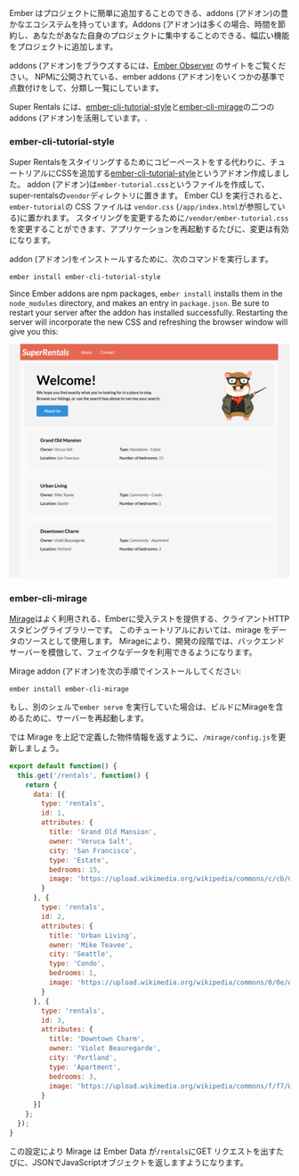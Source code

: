 Ember はプロジェクトに簡単に追加することのできる、addons (アドオン)の豊かなエコシステムを持っています。Addons (アドオン)は多くの場合、時間を節約し、あなたがあなた自身のプロジェクトに集中することのできる、幅広い機能をプロジェクトに追加します。

addons (アドオン)をブラウズするには、[Ember Observer](https://emberobserver.com/) のサイトをご覧ください。 NPMに公開されている、ember addons (アドオン)をいくつかの基準で点数付けをして、分類し一覧にしています。

Super Rentals には、[ember-cli-tutorial-style](https://github.com/toddjordan/ember-cli-tutorial-style)と[ember-cli-mirage](http://www.ember-cli-mirage.com/)の二つのaddons (アドオン)を活用しています。.

### ember-cli-tutorial-style

Super Rentalsをスタイリングするためにコピーペーストをする代わりに、チュートリアルにCSSを追加する[ember-cli-tutorial-style](https://github.com/ember-learn/ember-cli-tutorial-style)というアドオン作成しました。 addon (アドオン)は`ember-tutorial.css`というファイルを作成して、super-rentalsの`vendor`ディレクトリに置きます。 Ember CLI を実行されると、`ember-tutorial`の CSS ファイルは `vendor.css` (`/app/index.html`が参照している)に置かれます。 スタイリングを変更するために`/vendor/ember-tutorial.css`を変更することができます、アプリケーションを再起動するたびに、変更は有効になります。

addon (アドオン)をインストールするために、次のコマンドを実行します。

```shell
ember install ember-cli-tutorial-style
```

Since Ember addons are npm packages, `ember install` installs them in the `node_modules` directory, and makes an entry in `package.json`. Be sure to restart your server after the addon has installed successfully. Restarting the server will incorporate the new CSS and refreshing the browser window will give you this:

![super rentals styled homepage](../../images/installing-addons/styled-super-rentals-basic.png)

### ember-cli-mirage

[Mirage](http://www.ember-cli-mirage.com/)はよく利用される、Emberに受入テストを提供する、クライアントHTTPスタビングライブラリーです。 このチュートリアルにおいては、mirage をデータのソースとして使用します。 Mirageにより、開発の段階では、バックエンドサーバーを模倣して、フェイクなデータを利用できるようになります。

Mirage addon (アドオン)を次の手順でインストールしてください:

```shell
ember install ember-cli-mirage
```

もし、別のシェルで`ember serve` を実行していた場合は、ビルドにMirageを含めるために、サーバーを再起動します。

では Mirage を上記で定義した物件情報を返すように、`/mirage/config.js`を更新しましょう。

```mirage/config.js
export default function() {
  this.get('/rentals', function() {
    return {
      data: [{
        type: 'rentals',
        id: 1,
        attributes: {
          title: 'Grand Old Mansion',
          owner: 'Veruca Salt',
          city: 'San Francisco',
          type: 'Estate',
          bedrooms: 15,
          image: 'https://upload.wikimedia.org/wikipedia/commons/c/cb/Crane_estate_(5).jpg'
        }
      }, {
        type: 'rentals',
        id: 2,
        attributes: {
          title: 'Urban Living',
          owner: 'Mike Teavee',
          city: 'Seattle',
          type: 'Condo',
          bedrooms: 1,
          image: 'https://upload.wikimedia.org/wikipedia/commons/0/0e/Alfonso_13_Highrise_Tegucigalpa.jpg'
        }
      }, {
        type: 'rentals',
        id: 3,
        attributes: {
          title: 'Downtown Charm',
          owner: 'Violet Beauregarde',
          city: 'Portland',
          type: 'Apartment',
          bedrooms: 3,
          image: 'https://upload.wikimedia.org/wikipedia/commons/f/f7/Wheeldon_Apartment_Building_-_Portland_Oregon.jpg'
        }
      }]
    };
  });
}
```

この設定により Mirage は Ember Data が`/rentals`にGET リクエストを出すたびに、JSONでJavaScriptオブジェクトを返しますようになります。